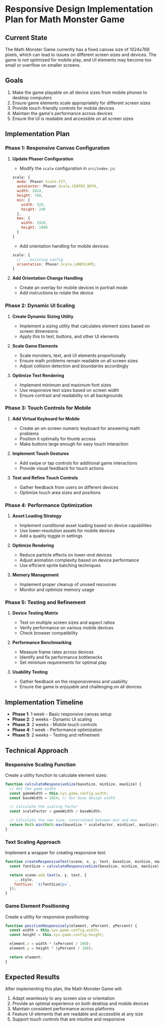 # Responsive Design Implementation Plan for Math Monster Game

## Current State

The Math Monster Game currently has a fixed canvas size of 1024x768 pixels, which can lead to issues on different screen sizes and devices. The game is not optimized for mobile play, and UI elements may become too small or overflow on smaller screens.

## Goals

1. Make the game playable on all device sizes from mobile phones to desktop computers
2. Ensure game elements scale appropriately for different screen sizes
3. Provide touch-friendly controls for mobile devices
4. Maintain the game's performance across devices
5. Ensure the UI is readable and accessible on all screen sizes

## Implementation Plan

### Phase 1: Responsive Canvas Configuration

1. **Update Phaser Configuration**

   - Modify the `scale` configuration in `src/index.js`:

   ```javascript
   scale: {
     mode: Phaser.Scale.FIT,
     autoCenter: Phaser.Scale.CENTER_BOTH,
     width: 1024,
     height: 768,
     min: {
       width: 320,
       height: 240
     },
     max: {
       width: 1920,
       height: 1080
     }
   }
   ```

   - Add orientation handling for mobile devices:

   ```javascript
   scale: {
     // ...existing config
     orientation: Phaser.Scale.LANDSCAPE;
   }
   ```

2. **Add Orientation Change Handling**
   - Create an overlay for mobile devices in portrait mode
   - Add instructions to rotate the device

### Phase 2: Dynamic UI Scaling

1. **Create Dynamic Sizing Utility**

   - Implement a sizing utility that calculates element sizes based on screen dimensions
   - Apply this to text, buttons, and other UI elements

2. **Scale Game Elements**

   - Scale monsters, text, and UI elements proportionally
   - Ensure math problems remain readable on all screen sizes
   - Adjust collision detection and boundaries accordingly

3. **Optimize Text Rendering**
   - Implement minimum and maximum font sizes
   - Use responsive text sizes based on screen width
   - Ensure contrast and readability on all backgrounds

### Phase 3: Touch Controls for Mobile

1. **Add Virtual Keyboard for Mobile**

   - Create an on-screen numeric keyboard for answering math problems
   - Position it optimally for thumb access
   - Make buttons large enough for easy touch interaction

2. **Implement Touch Gestures**

   - Add swipe or tap controls for additional game interactions
   - Provide visual feedback for touch actions

3. **Test and Refine Touch Controls**
   - Gather feedback from users on different devices
   - Optimize touch area sizes and positions

### Phase 4: Performance Optimization

1. **Asset Loading Strategy**

   - Implement conditional asset loading based on device capabilities
   - Use lower-resolution assets for mobile devices
   - Add a quality toggle in settings

2. **Optimize Rendering**

   - Reduce particle effects on lower-end devices
   - Adjust animation complexity based on device performance
   - Use efficient sprite batching techniques

3. **Memory Management**
   - Implement proper cleanup of unused resources
   - Monitor and optimize memory usage

### Phase 5: Testing and Refinement

1. **Device Testing Matrix**

   - Test on multiple screen sizes and aspect ratios
   - Verify performance on various mobile devices
   - Check browser compatibility

2. **Performance Benchmarking**

   - Measure frame rates across devices
   - Identify and fix performance bottlenecks
   - Set minimum requirements for optimal play

3. **Usability Testing**
   - Gather feedback on the responsiveness and usability
   - Ensure the game is enjoyable and challenging on all devices

## Implementation Timeline

- **Phase 1**: 1 week - Basic responsive canvas setup
- **Phase 2**: 2 weeks - Dynamic UI scaling
- **Phase 3**: 2 weeks - Mobile touch controls
- **Phase 4**: 1 week - Performance optimization
- **Phase 5**: 2 weeks - Testing and refinement

## Technical Approach

### Responsive Scaling Function

Create a utility function to calculate element sizes:

```javascript
function calculateResponsiveSize(baseSize, minSize, maxSize) {
  // Get the game width
  const gameWidth = this.sys.game.config.width;
  const baseWidth = 1024; // Our base design width

  // Calculate the scaling factor
  const scaleFactor = gameWidth / baseWidth;

  // Calculate the new size, constrained between min and max
  return Math.min(Math.max(baseSize * scaleFactor, minSize), maxSize);
}
```

### Text Scaling Approach

Implement a wrapper for creating responsive text:

```javascript
function createResponsiveText(scene, x, y, text, baseSize, minSize, maxSize, style = {}) {
  const fontSize = calculateResponsiveSize(baseSize, minSize, maxSize);

  return scene.add.text(x, y, text, {
    ...style,
    fontSize: `${fontSize}px`,
  });
}
```

### Game Element Positioning

Create a utility for responsive positioning:

```javascript
function positionResponsively(element, xPercent, yPercent) {
  const width = this.sys.game.config.width;
  const height = this.sys.game.config.height;

  element.x = width * (xPercent / 100);
  element.y = height * (yPercent / 100);

  return element;
}
```

## Expected Results

After implementing this plan, the Math Monster Game will:

1. Adapt seamlessly to any screen size or orientation
2. Provide an optimal experience on both desktop and mobile devices
3. Maintain consistent performance across platforms
4. Feature UI elements that are readable and accessible at any size
5. Support touch controls that are intuitive and responsive
